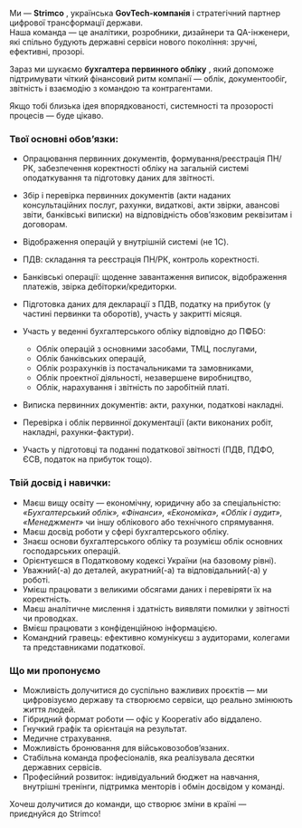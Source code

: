 Ми — **Strimco** , українська **GovTech-компанія** і стратегічний партнер
цифрової трансформації держави.  
Наша команда — це аналітики, розробники, дизайнери та QA-інженери, які спільно
будують державні сервіси нового покоління: зручні, ефективні, прозорі.

Зараз ми шукаємо **бухгалтера первинного обліку** , який допоможе підтримувати
чіткий фінансовий ритм компанії — облік, документообіг, звітність і взаємодію
з командою та контрагентами.

Якщо тобі близька ідея впорядкованості, системності та прозорості процесів —
буде цікаво.

### Твої основні обов’язки:

  * Опрацювання первинних документів, формування/реєстрація ПН/РК, забезпечення коректності обліку на загальній системі оподаткування та підготовку даних для звітності.
  * Збір і перевірка первинних документів (акти наданих консультаційних послуг, рахунки, видаткові, акти звірки, авансові звіти, банківські виписки) на відповідність обов’язковим реквізитам і договорам. 
  * Відображення операцій у внутрішній системі (не 1С).
  * ПДВ: складання та реєстрація ПН/РК, контроль коректності.
  * Банківські операції: щоденне завантаження виписок, відображення платежів, звірка дебіторки/кредиторки.
  * Підготовка даних для декларації з ПДВ, податку на прибуток (у частині первинки та оборотів), участь у закритті місяця.
  * Участь у веденні бухгалтерського обліку відповідно до П©БО:  

    * Облік операцій з основними засобами, ТМЦ, послугами,
    * Облік банківських операцій,
    * Облік розрахунків із постачальниками та замовниками,
    * Облік проектної діяльності, незавершене виробництво,
    * Облік, нарахування і звітність по заробітній платі.
  * Виписка первинних документів: акти, рахунки, податкові накладні.
  * Перевірка і облік первинної документації (акти виконаних робіт, накладні, рахунки-фактури).
  * Участь у підготовці та поданні податкової звітності (ПДВ, ПДФО, ЄСВ, податок на прибуток тощо).

### Твій досвід і навички:

  * Маєш вищу освіту — економічну, юридичну або за спеціальністю: _«Бухгалтерський облік», «Фінанси», «Економіка», «Облік і аудит», «Менеджмент»_ чи іншу облікового або технічного спрямування.
  * Маєш досвід роботи у сфері бухгалтерського обліку.
  * Знаєш основи бухгалтерського обліку та розумієш облік основних господарських операцій.
  * Орієнтуєшся в Податковому кодексі України (на базовому рівні).
  * Уважний(-а) до деталей, акуратний(-а) та відповідальний(-а) у роботі.
  * Умієш працювати з великими обсягами даних і перевіряти їх на коректність.
  * Маєш аналітичне мислення і здатність виявляти помилки у звітності чи проводках.
  * Вмієш працювати з конфіденційною інформацією.
  * Командний гравець: ефективно комунікуєш з аудиторами, колегами та представниками податкової.

### Що ми пропонуємо

  * Можливість долучитися до суспільно важливих проєктів — ми цифровізуємо державу та створюємо сервіси, що реально змінюють життя людей.
  * Гібридний формат роботи — офіс у Kooperativ або віддалено.
  * Гнучкий графік та орієнтація на результат.
  * Медичне страхування.
  * Можливість бронювання для військовозобов’язаних.
  * Стабільна команда професіоналів, яка реалізувала десятки державних сервісів.
  * Професійний розвиток: індивідуальний бюджет на навчання, внутрішні тренінги, підтримка менторів і обмін досвідом у команді.

Хочеш долучитися до команди, що створює зміни в країні — приєднуйся до
Strimco!